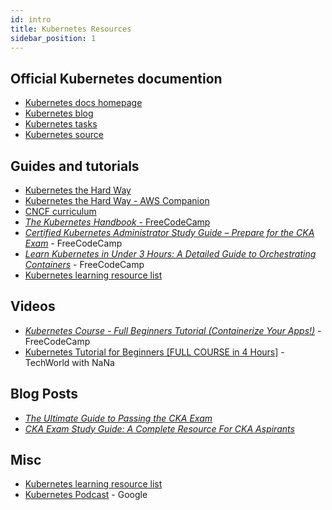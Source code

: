 ```yaml
---
id: intro
title: Kubernetes Resources
sidebar_position: 1
---
```


## Official Kubernetes documention

- [Kubernetes docs homepage](https://kubernetes.io/docs/home/)
- [Kubernetes blog](https://kubernetes.io/blog/)
- [Kubernetes tasks](https://kubernetes.io/docs/tasks/)
- [Kubernetes source](https://github.com/kubernetes/kubernetes)


## Guides and tutorials

- [Kubernetes the Hard Way](https://github.com/kelseyhightower/kubernetes-the-hard-way)
- [Kubernetes the Hard Way - AWS Companion](https://github.com/slawekzachcial/kubernetes-the-hard-way-aws)
- [CNCF curriculum](https://github.com/cncf/curriculum)
- [_The Kubernetes Handbook_ - FreeCodeCamp](https://www.freecodecamp.org/news/the-kubernetes-handbook/)
- [_Certified Kubernetes Administrator Study Guide – Prepare for the CKA Exam_](https://www.freecodecamp.org/news/certified-kubernetes-administrator-study-guide-cka/) - FreeCodeCamp
- [_Learn Kubernetes in Under 3 Hours: A Detailed Guide to Orchestrating Containers_](https://www.freecodecamp.org/news/learn-kubernetes-in-under-3-hours-a-detailed-guide-to-orchestrating-containers-114ff420e882/) - FreeCodeCamp
- [Kubernetes learning resource list](https://docs.google.com/spreadsheets/d/10NltoF_6y3mBwUzQ4bcQLQfCE1BWSgUDcJXy-Qp2JEU/htmlview)


## Videos

- [_Kubernetes Course - Full Beginners Tutorial (Containerize Your Apps!)_](https://www.youtube.com/watch?v=d6WC5n9G_sM) - FreeCodeCamp
- [Kubernetes Tutorial for Beginners [FULL COURSE in 4 Hours]](https://www.youtube.com/watch?v=X48VuDVv0do) - TechWorld with NaNa


## Blog Posts

- [_The Ultimate Guide to Passing the CKA Exam_](https://medium.com/@ContinoHQ/the-ultimate-guide-to-passing-the-cka-exam-1ee8c0fd44cd)
- [_CKA Exam Study Guide: A Complete Resource For CKA Aspirants_](https://devopscube.com/cka-exam-study-guide/)


## Misc

- [Kubernetes learning resource list](https://docs.google.com/spreadsheets/d/10NltoF_6y3mBwUzQ4bcQLQfCE1BWSgUDcJXy-Qp2JEU/htmlview)
- [Kubernetes Podcast](https://kubernetespodcast.com/) - Google
